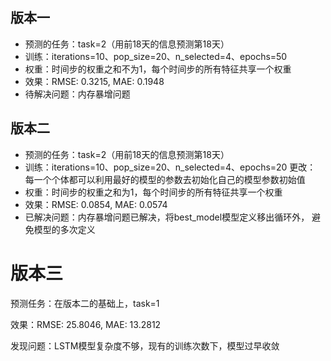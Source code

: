 ## 版本一

- 预测的任务：task=2（用前18天的信息预测第18天）
- 训练：iterations=10、pop_size=20、n_selected=4、epochs=50
- 权重：时间步的权重之和不为1，每个时间步的所有特征共享一个权重
- 效果：RMSE: 0.3215, MAE: 0.1948
- 待解决问题：内存暴增问题

## 版本二

- 预测的任务：task=2（用前18天的信息预测第18天）
- 训练：iterations=10、pop_size=20、n_selected=4、epochs=20 更改：
  每一个个体都可以利用最好的模型的参数去初始化自己的模型参数初始值
- 权重：时间步的权重之和为1，每个时间步的所有特征共享一个权重
- 效果：RMSE: 0.0854, MAE: 0.0574
- 已解决问题：内存暴增问题已解决，将best_model模型定义移出循环外，
  避免模型的多次定义

# 版本三

预测任务：在版本二的基础上，task=1

效果：RMSE: 25.8046, MAE: 13.2812

发现问题：LSTM模型复杂度不够，现有的训练次数下，模型过早收敛